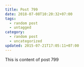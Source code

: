 ```yaml
---
title: Post 799
date: 2018-07-08T10:20:32+07:00
tags:
  - random post
  - untagged
category:
  - random post
  - uncategorized
updated: 2015-07-21T17:05:11+07:00
---
```

This is content of post 799